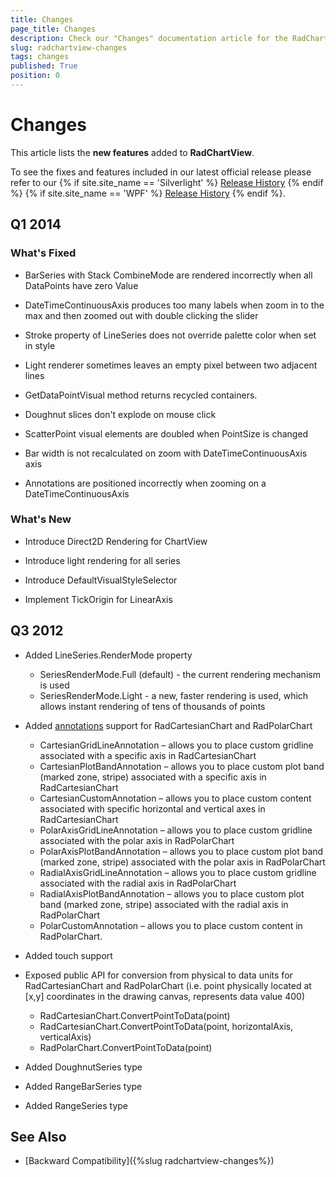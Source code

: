 ```yaml
---
title: Changes
page_title: Changes
description: Check our "Changes" documentation article for the RadChartView WPF control.
slug: radchartview-changes
tags: changes
published: True
position: 0
---
```


# Changes

This article lists the __new features__ added to __RadChartView__.

To see the fixes and features included in our latest official release please refer to our {% if site.site_name == 'Silverlight' %} [Release History](http://www.telerik.com/support/whats-new/silverlight/release-history) {% endif %} {% if site.site_name == 'WPF' %} [Release History](http://www.telerik.com/support/whats-new/wpf/release-history) {% endif %}.


## Q1 2014

### What's Fixed

* BarSeries with Stack CombineMode are rendered incorrectly when all DataPoints have zero Value

* DateTimeContinuousAxis produces too many labels when zoom in to the max and then zoomed out with double clicking the slider

* Stroke property of LineSeries does not override palette color when set in style

* Light renderer sometimes leaves an empty pixel between two adjacent lines

* GetDataPointVisual method returns recycled containers.

* Doughnut slices don't explode on mouse click

* ScatterPoint visual elements are doubled when PointSize is changed

* Bar width is not recalculated on zoom with DateTimeContinuousAxis axis

* Annotations are positioned incorrectly when zooming on a DateTimeContinuousAxis

### What's New

* Introduce Direct2D Rendering for ChartView

* Introduce light rendering for all series

* Introduce DefaultVisualStyleSelector

* Implement TickOrigin for LinearAxis

## Q3 2012

* Added LineSeries.RenderMode property
	* SeriesRenderMode.Full (default) - the current rendering mechanism is used                
	* SeriesRenderMode.Light - a new, faster rendering is used, which allows instant rendering of tens of thousands of points                

* Added [annotations](#216ade21-083f-49ce-8d99-2b1f6bb0b405) support for RadCartesianChart and RadPolarChart            
	* CartesianGridLineAnnotation – allows you to place custom gridline associated with a specific axis in RadCartesianChart                
	* CartesianPlotBandAnnotation – allows you to place custom plot band (marked zone, stripe) associated with a specific axis in RadCartesianChart                
	* CartesianCustomAnnotation – allows you to place custom content associated with specific horizontal and vertical axes in RadCartesianChart                
	* PolarAxisGridLineAnnotation – allows you to place custom gridline associated with the polar axis in RadPolarChart                
	* PolarAxisPlotBandAnnotation – allows you to place custom plot band (marked zone, stripe) associated with the polar axis in RadPolarChart                
	* RadialAxisGridLineAnnotation – allows you to place custom gridline associated with the radial axis in RadPolarChart                
	* RadialAxisPlotBandAnnotation – allows you to place custom plot band (marked zone, stripe) associated with the radial axis in RadPolarChart                
	* PolarCustomAnnotation – allows you to place custom content in RadPolarChart.                

* Added touch support

* Exposed public API  for conversion from physical to data units for RadCartesianChart and RadPolarChart (i.e. point physically located at [x,y] coordinates in the drawing canvas, represents data value 400)            
	* RadCartesianChart.ConvertPointToData(point)                
	* RadCartesianChart.ConvertPointToData(point, horizontalAxis, verticalAxis)                
	* RadPolarChart.ConvertPointToData(point)                
	
* Added DoughnutSeries type            

* Added RangeBarSeries type            

* Added RangeSeries type

## See Also
 * [Backward Compatibility]({%slug radchartview-changes%})